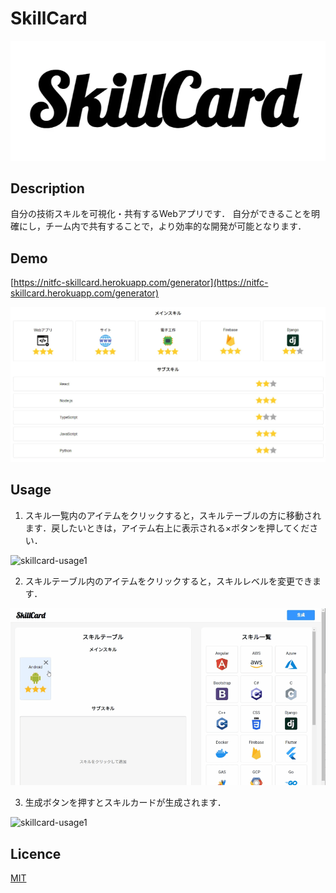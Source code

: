 SkillCard
====

![skillcard](skillcard.webp)

## Description
自分の技術スキルを可視化・共有するWebアプリです．
自分ができることを明確にし，チーム内で共有することで，より効率的な開発が可能となります．

## Demo
[https://nitfc-skillcard.herokuapp.com/generator](https://nitfc-skillcard.herokuapp.com/generator)

![skillcard-demo](skillcard-demo.webp)

## Usage
1. スキル一覧内のアイテムをクリックすると，スキルテーブルの方に移動されます．戻したいときは，アイテム右上に表示される×ボタンを押してください．

![skillcard-usage1](skillcard-usage1.gif)

2. スキルテーブル内のアイテムをクリックすると，スキルレベルを変更できます．

![skillcard-usage1](skillcard-usage2.gif)

3. 生成ボタンを押すとスキルカードが生成されます．

![skillcard-usage1](skillcard-usage3.gif)

## Licence
[MIT](LICENSE)